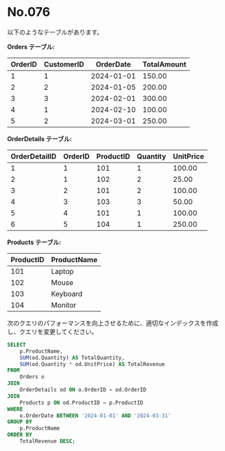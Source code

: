 # No.076

以下のようなテーブルがあります。

**Orders テーブル:**

| OrderID | CustomerID | OrderDate   | TotalAmount |
|---------|------------|-------------|-------------|
| 1       | 1          | 2024-01-01  | 150.00      |
| 2       | 2          | 2024-01-05  | 200.00      |
| 3       | 3          | 2024-02-01  | 300.00      |
| 4       | 1          | 2024-02-10  | 100.00      |
| 5       | 2          | 2024-03-01  | 250.00      |

**OrderDetails テーブル:**

| OrderDetailID | OrderID | ProductID | Quantity | UnitPrice |
|---------------|---------|-----------|----------|-----------|
| 1             | 1       | 101       | 1        | 100.00    |
| 2             | 1       | 102       | 2        | 25.00     |
| 3             | 2       | 101       | 2        | 100.00    |
| 4             | 3       | 103       | 3        | 50.00     |
| 5             | 4       | 101       | 1        | 100.00    |
| 6             | 5       | 104       | 1        | 250.00    |

**Products テーブル:**

| ProductID | ProductName |
|-----------|-------------|
| 101       | Laptop      |
| 102       | Mouse       |
| 103       | Keyboard    |
| 104       | Monitor     |

次のクエリのパフォーマンスを向上させるために、適切なインデックスを作成し、クエリを変更してください。

```sql
SELECT
    p.ProductName,
    SUM(od.Quantity) AS TotalQuantity,
    SUM(od.Quantity * od.UnitPrice) AS TotalRevenue
FROM
    Orders o
JOIN
    OrderDetails od ON o.OrderID = od.OrderID
JOIN
    Products p ON od.ProductID = p.ProductID
WHERE
    o.OrderDate BETWEEN '2024-01-01' AND '2024-03-31'
GROUP BY
    p.ProductName
ORDER BY
    TotalRevenue DESC;
```
